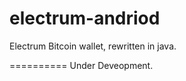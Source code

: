 electrum-andriod
================

Electrum Bitcoin wallet, rewritten in java.


==========
Under Deveopment.
